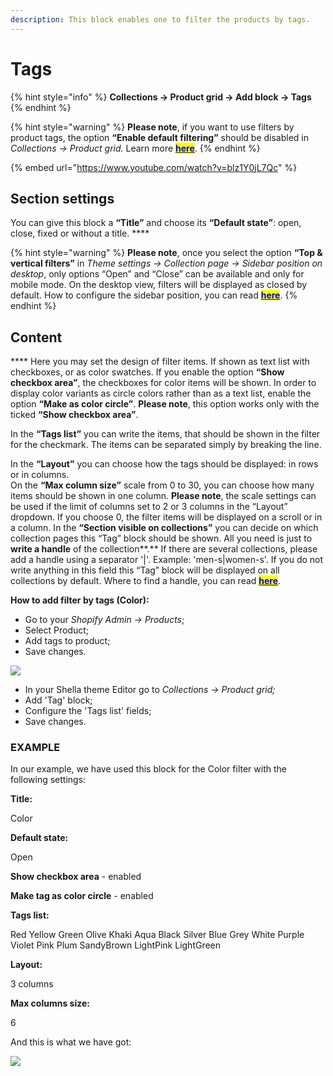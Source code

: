 ```yaml
---
description: This block enables one to filter the products by tags.
---
```


# Tags

{% hint style="info" %}
**Collections -> Product grid -> Add block -> Tags**
{% endhint %}

{% hint style="warning" %}
**Please note**, if you want to use filters by product tags, the option **“Enable default filtering”** should be disabled in _Collections -> Product grid._ Learn more [<mark style="color:blue;">**here**</mark>](https://mpithemes.gitbook.io/shella-shopify-theme/collections/content#filtering).
{% endhint %}

{% embed url="https://www.youtube.com/watch?v=blz1Y0jL7Qc" %}

## **Section settings**

&#x20;You can give this block a **“Title”** and choose its **“Default state”**: open, close, fixed or without a title. ****&#x20;

{% hint style="warning" %}
**Please note**, once you select the option **“Top & vertical filters”** in _Theme settings -> Collection page -> Sidebar position on desktop_, only options “Open” and “Close” can be available and only for mobile mode. On the desktop view, filters will be displayed as closed by default. How to configure the sidebar position, you can read [<mark style="color:blue;">**here**</mark>](https://mpithemes.gitbook.io/shella-shopify-theme/theme-settings/collection-page-1#sidebar-position-on-desktop).
{% endhint %}

## **Content**

&#x20;**** Here you may set the design of filter items. If shown as text list with checkboxes, or as color swatches. If you enable the option **“Show checkbox area”**, the checkboxes for color items will be shown. In order to display color variants as circle colors rather than as a text list, enable the option **“Make as color circle”**. **Please note**, this option works only with the ticked **“Show checkbox area”**.

&#x20;In the **“Tags list”** you can write the items, that should be shown in the filter for the checkmark. The items can be separated simply by breaking the line.

&#x20;In the **“Layout”** you can choose how the tags should be displayed: in rows or in columns.\
&#x20;On the **“Max column size”** scale from 0 to 30, you can choose how many items should be shown in one column. **Please note**, the scale settings can be used if the limit of columns set to 2 or 3 columns in the “Layout” dropdown. If you choose 0, the filter items will be displayed on a scroll or in a column. In the **“Section visible on collections”** you can decide on which collection pages this “Tag” block should be shown. All you need is just to **write a handle** of the collection**.** If there are several collections, please add a handle using a separator '|'. Example: 'men-s|women-s'. If you do not write anything in this field this “Tag” block will be displayed on all collections by default. Where to find a handle, you can read [<mark style="color:blue;">**here**</mark>](https://mpithemes.gitbook.io/shella-shopify-theme/get-started/how-to-find-a-handle).

**How to add filter by tags (Color):**

* Go to your _Shopify Admin -> Products_;
* Select Product;
* Add tags to product;
* Save changes.

![](../../.gitbook/assets/sidebar\_tag.png)

* In your Shella theme Editor go to _Collections ->  Product grid;_
* Add 'Tag' block;
* Configure the 'Tags list' fields;
* Save changes.

### EXAMPLE

&#x20;In our example, we have used this block for the Color filter with the following settings:

**Title:**

Color

**Default state:**

Open

**Show checkbox area** - enabled

**Make tag as color circle** - enabled

**Tags list:**

Red Yellow Green Olive Khaki Aqua Black Silver Blue Grey White Purple Violet Pink Plum SandyBrown LightPink LightGreen

**Layout:**

3 columns

**Max columns size:**

6

And this is what we have got:

![](../../.gitbook/assets/sidebar\_tags.png)

